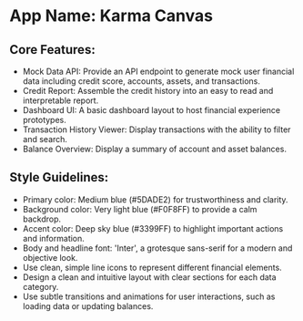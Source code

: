 # **App Name**: Karma Canvas

## Core Features:

- Mock Data API: Provide an API endpoint to generate mock user financial data including credit score, accounts, assets, and transactions.
- Credit Report: Assemble the credit history into an easy to read and interpretable report.
- Dashboard UI: A basic dashboard layout to host financial experience prototypes.
- Transaction History Viewer: Display transactions with the ability to filter and search.
- Balance Overview: Display a summary of account and asset balances.

## Style Guidelines:

- Primary color: Medium blue (#5DADE2) for trustworthiness and clarity.
- Background color: Very light blue (#F0F8FF) to provide a calm backdrop.
- Accent color: Deep sky blue (#3399FF) to highlight important actions and information.
- Body and headline font: 'Inter', a grotesque sans-serif for a modern and objective look.
- Use clean, simple line icons to represent different financial elements.
- Design a clean and intuitive layout with clear sections for each data category.
- Use subtle transitions and animations for user interactions, such as loading data or updating balances.